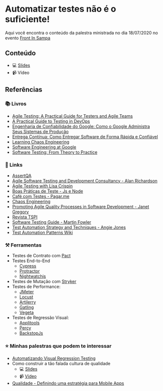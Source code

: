 # Automatizar testes não é o suficiente!

Aqui você encontra o conteúdo da palestra ministrada no dia 18/07/2020 no evento [Front In Sampa](https://www.frontinsampa.com.br/)

## Conteúdo

- :computer: [Slides](https://speakerdeck.com/samycici/automatizar-testes-nao-e-suficiente)
- :video_camera: Vídeo

## Referências

### :books: Livros

- [Agile Testing: A Practical Guide for Testers and Agile Teams](https://www.amazon.com.br/dp/B001QL5N4K/ref=cm_sw_r_tw_dp_x_Aj4cFbPVZX3NG)
- [A Practical Guide to Testing in DevOps](https://leanpub.com/testingindevops)
- [Engenharia de Confiabilidade do Google: Como o Google Administra Seus Sistemas de Produção](https://www.amazon.com.br/dp/8575225170/?coliid=I2KABQ8ZSMV1YC&colid=2ACIQ01SKFMIE&psc=1&ref_=lv_ov_lig_dp_it)
- [Entrega Contínua: Como Entregar Software de Forma Rápida e Confiável](https://www.amazon.com.br/dp/B016LFWKG4/?coliid=I3A2MSMPJAT9LU&colid=2ACIQ01SKFMIE&psc=0&ref_=lv_ov_lig_dp_it)
- [Learning Chaos Engineering](https://www.amazon.com.br/dp/1492051004/?coliid=I1FEAJORXLCRLP&colid=2ACIQ01SKFMIE&psc=1&ref_=lv_ov_lig_dp_it)
- [Software Engineering at Google](https://www.amazon.com.br/dp/1492082791/?coliid=I1E517XGRZ6GHW&colid=2ACIQ01SKFMIE&psc=1&ref_=lv_ov_lig_dp_it)
- [Software Testing: From Theory to Practice](https://sttp.site/)


### :link: Links

- [AssertQA](https://medium.com/assertqualityassurance)
- [Agile Software Testing and Development Consultancy - Alan Richardson](https://www.eviltester.com/)
- [Agile Testing with Lisa Crispin](https://lisacrispin.com/)
- [Boas Práticas de Teste - Js e Node](https://github.com/goldbergyoni/javascript-testing-best-practices/blob/master/readme-pt-br.md)
- [Café com Testes - Pagar.me](https://github.com/pagarme/cafe-com-testes)
- [Chaos Engineering](https://github.com/dastergon/awesome-chaos-engineering)
- [Promoting Agile Quality Processes in Software Development - Janet Gregory](https://janetgregory.ca/)
- [Revista TSPI](https://medium.com/revista-tspi)
- [Software Testing Guide - Martin Fowler](https://martinfowler.com/testing/)
- [Test Automation Strategy and Techniques - Angie Jones](https://angiejones.tech/)
- [Test Automation Patterns Wiki](https://testautomationpatterns.org/wiki/index.php/Main_Page)

### :hammer_and_pick: Ferramentas

- Testes de Contrato com [Pact](https://pact.io/)
- Testes End-to-End
    - [Cypress](https://www.cypress.io/)
    - [Protractor](https://www.protractortest.org/#/)
    - [Nightwatchjs](https://nightwatchjs.org/)
- Testes de Mutação com [Stryker](https://stryker-mutator.io/)
- Testes de Performance:
    - [JMeter](https://jmeter.apache.org/)
    - [Locust](https://locust.io/)
    - [Artilerry](https://artillery.io/)
    - [Gatling](https://gatling.io/)
    - [Vegeta](https://github.com/tsenart/vegeta)
- Testes de Regressão Visual:
    - [Applitools](https://applitools.com/)
    - [Percy](https://percy.io/)
    - [BackstopJs](https://github.com/garris/BackstopJS)

### :star: Minhas palestras que podem te interessar

- [Automatizando Visual Regression Testing](https://www.slideshare.net/samantacicilia/intercon-automatizando-visual-regression-testing)
- Como construir a tão falada cultura de qualidade
    - :computer: [Slides](https://speakerdeck.com/samycici/como-construir-a-tao-falada-cultura-de-qualidade)
    - :video_camera: [Vídeo](https://youtu.be/jFBkL2Sq7XQ)
- [Qualidade - Definindo uma estratégia para Mobile Apps](https://speakerdeck.com/samycici/qualidade-definindo-uma-estrategia-para-mobile-apps)

